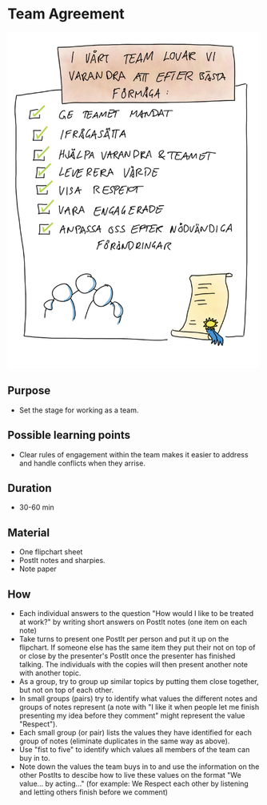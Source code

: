 # Team Agreement
<img src="images/TeamAgreement.png" >

## Purpose
-  Set the stage for working as a team.

## Possible learning points
-  Clear rules of engagement within the team makes it easier to address and handle conflicts when they arrise.

## Duration
-  30-60 min

## Material
-  One flipchart sheet
-  PostIt notes and sharpies.
-  Note paper

## How
-  Each individual answers to the question "How would I like to be treated at work?" by writing short answers on PostIt notes (one item on each note)
-  Take turns to present one PostIt per person and put it up on the flipchart. If someone else has the same item they put their not on top of or close by the presenter's PostIt once the presenter has finished talking. The individuals with the copies will then present another note with another topic.
-  As a group, try to group up similar topics by putting them close together, but not on top of each other.
-  In small groups (pairs) try to identify what values the different notes and groups of notes represent (a note with "I like it when people let me finish presenting my idea before they comment" might represent the value "Respect").
-  Each small group (or pair) lists the values they have identified for each group of notes (eliminate duplicates in the same way as above).
-  Use "fist to five" to identify which values all members of the team can buy in to.
-  Note down the values the team buys in to and use the information on the other PostIts to descibe how to live these values on the format "We value... by acting..." (for example: We Respect each other by listening and letting others finish before we comment)
